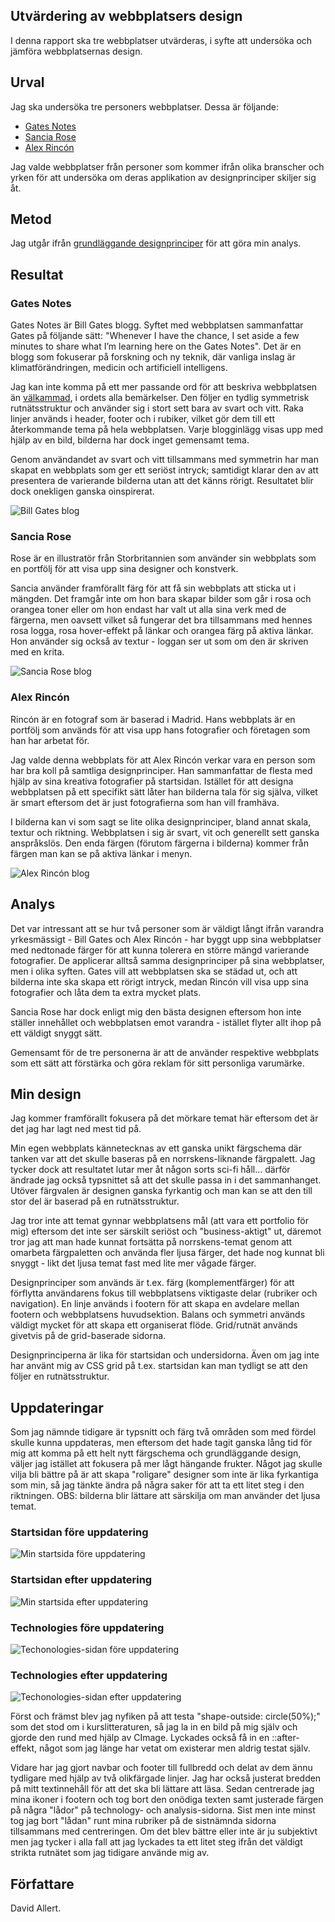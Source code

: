 <main>

<article class="text-article" markdown="1">

<h1 class="h1-border-bottom">Utvärdering av webbplatsers design</h1>

I denna rapport ska tre webbplatser utvärderas, i syfte att undersöka och jämföra webbplatsernas design.

Urval
-----------------------

Jag ska undersöka tre personers webbplatser. Dessa är följande:

- [Gates Notes](https://www.gatesnotes.com/)
- [Sancia Rose](https://www.sanciarose.com/home)
- [Alex Rincón](https://www.alexrincon.com/home)

Jag valde webbplatser från personer som kommer ifrån olika branscher och yrken för att undersöka om deras applikation av designprinciper skiljer sig åt.

Metod
-----------------------

Jag utgår ifrån [grundläggande designprinciper](https://www.canva.com/learn/design-elements-principles/) för att göra min analys.

Resultat
-----------------------

### Gates Notes
Gates Notes är Bill Gates blogg. Syftet med webbplatsen sammanfattar Gates på följande sätt: "Whenever I have the chance, I set aside a few minutes to share what I’m learning here on the Gates Notes". Det är en blogg som fokuserar på forskning och ny teknik, där vanliga inslag är klimatförändringen, medicin och artificiell intelligens.

Jag kan inte komma på ett mer passande ord för att beskriva webbplatsen än [välkammad](https://www.synonymer.se/sv-syn/v%C3%A4lkammad), i ordets alla bemärkelser. Den följer en tydlig symmetrisk rutnätsstruktur och använder sig i stort sett bara av svart och vitt. Raka linjer används i header, footer och i rubiker, vilket gör dem till ett återkommande tema på hela webbplatsen. Varje blogginlägg visas upp med hjälp av en bild, bilderna har dock inget gemensamt tema.

Genom användandet av svart och vitt tillsammans med symmetrin har man skapat en webbplats som ger ett seriöst intryck; samtidigt klarar den av att presentera de varierande bilderna utan att det känns rörigt. Resultatet blir dock onekligen ganska oinspirerat.

![Bill Gates blog](../image/gates.png)

### Sancia Rose
Rose är en illustratör från Storbritannien som använder sin webbplats som en portfölj för att visa upp sina designer och konstverk.

Sancia använder framförallt färg för att få sin webbplats att sticka ut i mängden. Det framgår inte om hon bara skapar bilder som går i rosa och orangea toner eller om hon endast har valt ut alla sina verk med de färgerna, men oavsett vilket så fungerar det bra tillsammans med hennes rosa logga, rosa hover-effekt på länkar och orangea färg på aktiva länkar. Hon använder sig också av textur - loggan ser ut som om den är skriven med en krita.

![Sancia Rose blog](../image/sancia.png)

### Alex Rincón
Rincón är en fotograf som är baserad i Madrid. Hans webbplats är en portfölj som används för att visa upp hans fotografier och företagen som han har arbetat för.

Jag valde denna webbplats för att Alex Rincón verkar vara en person som har bra koll på samtliga designprinciper. Han sammanfattar de flesta med hjälp av sina kreativa fotografier på startsidan. Istället för att designa webbplatsen på ett specifikt sätt låter han bilderna tala för sig själva, vilket är smart eftersom det är just fotografierna som han vill framhäva.

I bilderna kan vi som sagt se lite olika designprinciper, bland annat skala, textur och riktning. Webbplatsen i sig är svart, vit och generellt sett ganska anspråkslös. Den enda färgen (förutom färgerna i bilderna) kommer från färgen man kan se på aktiva länkar i menyn.

![Alex Rincón blog](../image/alex.png)

Analys
-----------------------

Det var intressant att se hur två personer som är väldigt långt ifrån varandra yrkesmässigt - Bill Gates och Alex Rincón - har byggt upp sina webbplatser med nedtonade färger för att kunna tolerera en större mängd varierande fotografier. De applicerar alltså samma designprinciper på sina webbplatser, men i olika syften. Gates vill att webbplatsen ska se städad ut, och att bilderna inte ska skapa ett rörigt intryck, medan Rincón vill visa upp sina fotografier och låta dem ta extra mycket plats. 

Sancia Rose har dock enligt mig den bästa designen eftersom hon inte ställer innehållet och webbplatsen emot varandra - istället flyter allt ihop på ett väldigt snyggt sätt.

Gemensamt för de tre personerna är att de använder respektive webbplats som ett sätt att förstärka och göra reklam för sitt personliga varumärke.

Min design
-----------------------

Jag kommer framförallt fokusera på det mörkare temat här eftersom det är det jag har lagt ned mest tid på.

Min egen webbplats kännetecknas av ett ganska unikt färgschema där tanken var att det skulle baseras på en norrskens-liknande färgpalett. Jag tycker dock att resultatet lutar mer åt någon sorts sci-fi håll... därför ändrade jag också typsnittet så att det skulle passa in i det sammanhanget. Utöver färgvalen är designen ganska fyrkantig och man kan se att den till stor del är baserad på en rutnätsstruktur. 

Jag tror inte att temat gynnar webbplatsens mål (att vara ett portfolio för mig) eftersom det inte ser särskilt seriöst och "business-aktigt" ut, däremot tror jag att man hade kunnat fortsätta på norrskens-temat genom att omarbeta färgpaletten och använda fler ljusa färger, det hade nog kunnat bli snyggt - likt det ljusa temat fast med lite mer vågade färger.

Designprinciper som används är t.ex. färg (komplementfärger) för att förflytta användarens fokus till webbplatsens viktigaste delar (rubriker och navigation). En linje används i footern för att skapa en avdelare mellan footern och webbplatsens huvudsektion. Balans och symmetri används väldigt mycket för att skapa ett organiserat flöde. Grid/rutnät används givetvis på de grid-baserade sidorna.

Designprinciperna är lika för startsidan och undersidorna. Även om jag inte har använt mig av CSS grid på t.ex. startsidan kan man tydligt se att den följer en rutnätsstruktur.

## Uppdateringar

Som jag nämnde tidigare är typsnitt och färg två områden som med fördel skulle kunna uppdateras, men eftersom det hade tagit ganska lång tid för mig att komma på ett helt nytt färgschema och grundläggande design, väljer jag istället att fokusera på mer lågt hängande frukter. Något jag skulle vilja bli bättre på är att skapa "roligare" designer som inte är lika fyrkantiga som min, så jag tänkte ändra på några saker för att ta ett litet steg i den riktningen. OBS: bilderna blir lättare att särskilja om man använder det ljusa temat.

### Startsidan före uppdatering

![Min startsida före uppdatering](../image/startsida-fore.png)

### Startsidan efter uppdatering

![Min startsida efter uppdatering](../image/startsida-efter.png)

### Technologies före uppdatering

![Techonologies-sidan före uppdatering](../image/tech-fore.png)

### Technologies efter uppdatering

![Techonologies-sidan efter uppdatering](../image/tech-efter.png)

Först och främst blev jag nyfiken på att testa "shape-outside: circle(50%);" som det stod om i kurslitteraturen, så jag la in en bild på mig själv och gjorde den rund med hjälp av CImage. Lyckades också få in en ::after-effekt, något som jag länge har vetat om existerar men aldrig testat själv.

Vidare har jag gjort navbar och footer till fullbredd och delat av dem ännu tydligare med hjälp av två olikfärgade linjer. Jag har också justerat bredden på mitt textinnehåll för att det ska bli lättare att läsa. Sedan centrerade jag mina ikoner i footern och tog bort den onödiga texten samt justerade färgen på några "lådor" på technology- och analysis-sidorna. Sist men inte minst tog jag bort "lådan" runt mina rubriker på de sistnämnda sidorna tillsammans med centreringen. Om det blev bättre eller inte är ju subjektivt men jag tycker i alla fall att jag lyckades ta ett litet steg ifrån det väldigt strikta rutnätet som jag tidigare använde mig av.

Författare
-----------------------

David Allert.

</article>
</main>